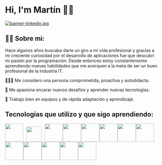 # Hi, I'm Martín 👋🏻
[![banner-linkedin.jpg](https://i.postimg.cc/GpKZVS6k/banner-linkedin.jpg)](https://postimg.cc/NyyJrbsM)

## 🙎‍♂️ Sobre mi:

Hace algunos años buscaba darle un giro a mi vida profesional y gracias a mi creciente curiosidad por el desarrollo de aplicaciones fue que descubrí mi pasión por la programación.
Desde entonces estoy constantemente aprendiendo nuevas habilidades que me acerquen a la meta de ser un buen profesional de la industria IT.


👨🏻‍💻 Me considero una persona comprometida, proactiva y autodidacta.

🚀 Me apasiona encarar nuevos desafíos y aprender nuevas tecnologías. 

🌱 Trabajo bien en equipos y de rápida adaptación y aprendizaje.

## Tecnologías que utilizo y que sigo aprendiendo:
<div><img src="https://user-images.githubusercontent.com/25181517/117201156-9a724800-adec-11eb-9a9d-3cd0f67da4bc.png" width="60px" style="padding-right:10px"/><img src="https://user-images.githubusercontent.com/25181517/117201470-f6d56780-adec-11eb-8f7c-e70e376cfd07.png" width="50px" style="padding-right:10px"/><img src="https://user-images.githubusercontent.com/25181517/117207242-07d5a700-adf4-11eb-975e-be04e62b984b.png" width="60px"/><img src="https://user-images.githubusercontent.com/25181517/117207493-49665200-adf4-11eb-808e-a9c0fcc2a0a0.png" width="60px"/><img src="https://user-images.githubusercontent.com/25181517/117533873-484d4480-afef-11eb-9fad-67c8605e3592.png" width="60px"/><img src="https://user-images.githubusercontent.com/25181517/183896128-ec99105a-ec1a-4d85-b08b-1aa1620b2046.png" width="60px"/><img src="https://user-images.githubusercontent.com/25181517/117208740-bfb78400-adf5-11eb-97bb-09072b6bedfc.png" width="60px"/><img src="https://user-images.githubusercontent.com/25181517/192158954-f88b5814-d510-4564-b285-dff7d6400dad.png" width="60px"/><img src="https://user-images.githubusercontent.com/25181517/183898674-75a4a1b1-f960-4ea9-abcb-637170a00a75.png" width="60px"/><img src="https://user-images.githubusercontent.com/25181517/183898054-b3d693d4-dafb-4808-a509-bab54cf5de34.png" width="60px"/><img src="https://user-images.githubusercontent.com/25181517/117447155-6a868a00-af3d-11eb-9cfe-245df15c9f3f.png" width="60px"/><img src="https://user-images.githubusercontent.com/25181517/183897015-94a058a6-b86e-4e42-a37f-bf92061753e5.png" width="60px"/><img src="https://user-images.githubusercontent.com/25181517/192108372-f71d70ac-7ae6-4c0d-8395-51d8870c2ef0.png" width="60px"/>
</div>

